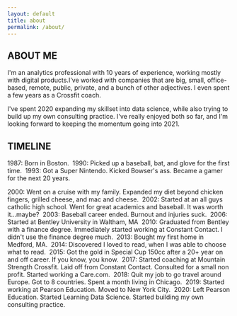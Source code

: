 ```yaml
---
layout: default
title: about
permalink: /about/
---
```

## ABOUT ME

I'm an analytics professional with 10 years of experience, working mostly with digital products.I've worked with companies that are big, small, office-based, remote, public, private, and a bunch of other adjectives. I even spent a few years as a Crossfit coach.

I've spent 2020 expanding my skillset into data science, while also trying to build up my own consulting practice. I've really enjoyed both so far, and I'm looking forward to keeping the momentum going into 2021.

## TIMELINE

1987: Born in Boston.
‍
1990: Picked up a baseball, bat, and glove for the first time.
‍
1993: Got a Super Nintendo. Kicked Bowser's ass. Became a gamer for the next 20 years.

2000: Went on a cruise with my family. Expanded my diet beyond chicken fingers, grilled cheese, and mac and cheese.
‍
2002: Started at an all guys catholic high school. Went for great academics and baseball. It was worth it...maybe?
‍
2003: Baseball career ended. Burnout and injuries suck.
‍
2006: Started at Bentley University in Waltham, MA
‍
2010: Graduated from Bentley with a finance degree. Immediately started working at Constant Contact. I didn't use the finance degree much.
‍
2013: Bought my first home in Medford, MA.
‍
2014: Discovered I loved to read, when I was able to choose what to read.
‍
2015: Got the gold in Special Cup 150cc after a 20+ year on and off career. If you know, you know.
‍
2017: Started coaching at Mountain Strength Crossfit. Laid off from Constant Contact. Consulted for a small non profit. Started working a Care.com.
‍
2018: Quit my job to go travel around Europe. Got to 8 countries. Spent a month living in Chicago.
‍
2019: Started working at Pearson Education. Moved to New York City.
‍
2020: Left Pearson Education. Started Learning Data Science. Started building my own consulting practice.
